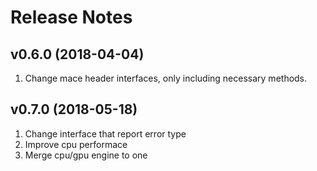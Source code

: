 Release Notes
=====

v0.6.0 (2018-04-04)
------
1. Change mace header interfaces, only including necessary methods.


v0.7.0 (2018-05-18)
------
1. Change interface that report error type
2. Improve cpu performace
3. Merge cpu/gpu engine to one

